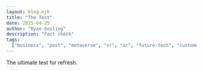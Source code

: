 ```yaml
---
layout: blog.njk
title: "The Test"
date: 2025-04-25
author: "Ryan Gosling"
description: "Fact check"
tags:
  ["business", "post", "metaverse", "vr", "ar", "future-tech", "customer-story"]
---
```


The ultimate test for refresh.
